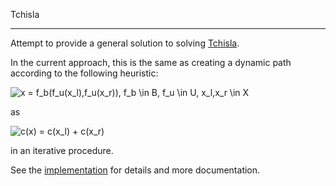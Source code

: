 Tchisla

---

Attempt to provide a general solution to solving [Tchisla](https://itunes.apple.com/us/app/tchisla-number-puzzle/id1100623105?mt=8).

In the current approach, this is the same as creating a dynamic path according to the following heuristic:

<img src="http://latex.codecogs.com/png.latex?x&space;=&space;f_b(f_u(x_l),f_u(x_r)),&space;f_b&space;\in&space;B,&space;f_u&space;\in&space;U,&space;x_l,x_r&space;\in&space;X" title="x = f_b(f_u(x_l),f_u(x_r)), f_b \in B, f_u \in U, x_l,x_r \in X" />

as

<img src="http://latex.codecogs.com/png.latex?c(x)&space;=&space;c(x_l)&space;&plus;&space;c(x_r)" title="c(x) = c(x_l) + c(x_r)" />

in an iterative procedure.


See the [implementation](main.py) for details and more documentation.
